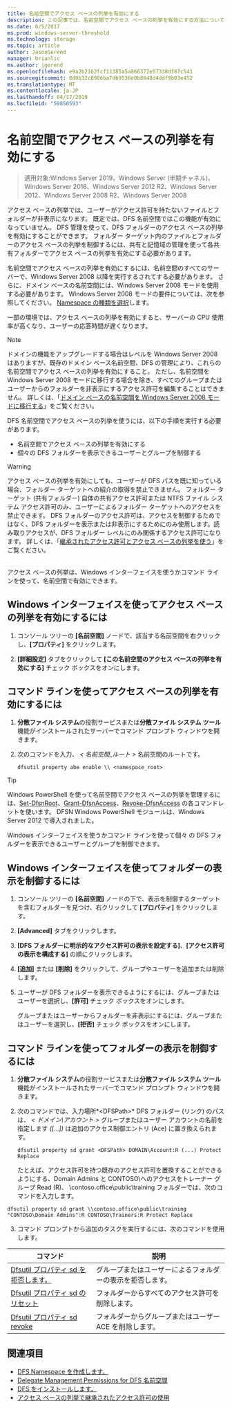 ```yaml
---
title: 名前空間でアクセス ベースの列挙を有効にする
description: この記事では、名前空間でアクセス ベースの列挙を有効にする方法について説明します。
ms.date: 6/5/2017
ms.prod: windows-server-threshold
ms.technology: storage
ms.topic: article
author: JasonGerend
manager: brianlic
ms.author: jgerend
ms.openlocfilehash: e9a2b2162fcf11385a5a866372e57338df87c541
ms.sourcegitcommit: 0d0b32c8986ba7db9536e0b8648d4ddf9b03e452
ms.translationtype: MT
ms.contentlocale: ja-JP
ms.lasthandoff: 04/17/2019
ms.locfileid: "59850593"
---
```

# <a name="enable-access-based-enumeration-on-a-namespace"></a>名前空間でアクセス ベースの列挙を有効にする

> 適用対象:Windows Server 2019、Windows Server (半期チャネル)、Windows Server 2016、Windows Server 2012 R2、Windows Server 2012、Windows Server 2008 R2、Windows Server 2008

アクセス ベースの列挙では、ユーザーがアクセス許可を持たないファイルとフォルダーが非表示になります。 既定では、DFS 名前空間ではこの機能が有効になっていません。 DFS 管理を使って、DFS フォルダーのアクセス ベースの列挙を有効にすることができます。 フォルダー ターゲット内のファイルとフォルダーのアクセス ベースの列挙を制御するには、共有と記憶域の管理を使って各共有フォルダーでアクセス ベースの列挙を有効にする必要があります。

名前空間でアクセス ベースの列挙を有効にするには、名前空間のすべてのサーバーで、Windows Server 2008 以降を実行するされてする必要があります。 さらに、ドメイン ベースの名前空間には、Windows Server 2008 モードを使用する必要があります。 Windows Server 2008 モードの要件については、次を参照してください。 [Namespace の種類を選択](choose-a-namespace-type.md)します。

一部の環境では、アクセス ベースの列挙を有効にすると、サーバーの CPU 使用率が高くなり、ユーザーの応答時間が遅くなります。

> [!NOTE]
> ドメインの機能をアップグレードする場合はレベルを Windows Server 2008 はありますが、既存のドメイン ベース名前空間、DFS の管理により、これらの名前空間でアクセス ベースの列挙を有効にすること。 ただし、名前空間を Windows Server 2008 モードに移行する場合を除き、すべてのグループまたはユーザーからのフォルダーを非表示にするアクセス許可を編集することはできません。 詳しくは、「[ドメイン ベースの名前空間を Windows Server 2008 モードに移行する](migrate-a-domain-based-namespace-to-windows-server-2008-mode.md)」をご覧ください。


DFS 名前空間でアクセス ベースの列挙を使うには、以下の手順を実行する必要があります。

-   名前空間でアクセス ベースの列挙を有効にする
-   個々の DFS フォルダーを表示できるユーザーとグループを制御する


> [!WARNING]
> アクセス ベースの列挙を有効にしても、ユーザーが DFS パスを既に知っている場合、フォルダー ターゲットへの紹介の取得を禁止できません。 フォルダー ターゲット (共有フォルダー) 自体の共有アクセス許可または NTFS ファイル システム アクセス許可のみ、ユーザーによるフォルダー ターゲットへのアクセスを禁止できます。 DFS フォルダーのアクセス許可は、アクセスを制御するためではなく、DFS フォルダーを表示または非表示にするためにのみ使用します。読み取りアクセスが、DFS フォルダー レベルにのみ関係するアクセス許可になります。 詳しくは、「[継承されたアクセス許可とアクセス ベースの列挙を使う](https://technet.microsoft.com/library/dd834874(v=ws.11).aspx)」をご覧ください。

<br />
アクセス ベースの列挙は、Windows インターフェイスを使うかコマンド ラインを使って、名前空間で有効にできます。

## <a name="to-enable-access-based-enumeration-by-using-the-windows-interface"></a>Windows インターフェイスを使ってアクセス ベースの列挙を有効にするには

1.  コンソール ツリーの **[名前空間]** ノードで、該当する名前空間を右クリックし、**[プロパティ]** をクリックします。

2.  **[詳細設定]** タブをクリックして **[この名前空間のアクセス ベースの列挙を有効にする]** チェック ボックスをオンにします。

## <a name="to-enable-access-based-enumeration-by-using-a-command-line"></a>コマンド ラインを使ってアクセス ベースの列挙を有効にするには

1.  **分散ファイル システム**の役割サービスまたは**分散ファイル システム ツール**機能がインストールされたサーバーでコマンド プロンプト ウィンドウを開きます。

2.  次のコマンドを入力、 *< 名前空間\_ルート >* 名前空間のルートです。

    ```  
    dfsutil property abe enable \\ <namespace_root>
    ```

> [!TIP]
> Windows PowerShell を使って名前空間でアクセス ベースの列挙を管理するには、[Set-DfsnRoot](https://technet.microsoft.com/library/jj884281.aspx)、[Grant-DfsnAccess](https://technet.microsoft.com/library/jj884272.aspx)、[Revoke-DfsnAccess](https://technet.microsoft.com/library/jj884273.aspx) の各コマンドレットを使います。 DFSN Windows PowerShell モジュールは、Windows Server 2012 で導入されました。

Windows インターフェイスを使うかコマンド ラインを使って個々 の DFS フォルダーを表示できるユーザーとグループを制御できます。

## <a name="to-control-folder-visibility-by-using-the-windows-interface"></a>Windows インターフェイスを使ってフォルダーの表示を制御するには

1.  コンソール ツリーの **[名前空間]** ノードの下で、表示を制御するターゲットを含むフォルダーを見つけ、右クリックして **[プロパティ]** をクリックします。

2.  **[Advanced]** タブをクリックします。

3.  **[DFS フォルダーに明示的なアクセス許可の表示を設定する]**、**[アクセス許可の表示を構成する]** の順にクリックします。

4.  **[追加]** または **[削除]** をクリックして、グループやユーザーを追加または削除します。

5.  ユーザーが DFS フォルダーを表示できるようにするには、グループまたはユーザーを選択し、**[許可]** チェック ボックスをオンにします。

    グループまたはユーザーからフォルダーを非表示にするには、グループまたはユーザーを選択し、**[拒否]** チェック ボックスをオンにします。

## <a name="to-control-folder-visibility-by-using-a-command-line"></a>コマンド ラインを使ってフォルダーの表示を制御するには

1.  **分散ファイル システム**の役割サービスまたは**分散ファイル システム ツール**機能がインストールされたサーバーでコマンド プロンプト ウィンドウを開きます。

2.  次のコマンドでは、入力場所*&lt;DFSPath&gt;* DFS フォルダー (リンク) のパスは、 *< ドメイン\\アカウント >* グループまたはユーザー アカウントの名前を指定します *([...])* は追加のアクセス制御エントリ (Ace) に置き換えられます。

    ```
    dfsutil property sd grant <DFSPath> DOMAIN\Account:R (...) Protect Replace
    ```

    たとえば、アクセス許可を持つ既存のアクセス許可を置換することができるようにする、Domain Admins と CONTOSO\\へのアクセスをトレーナー グループ Read (R)、 \\contoso.office\public\training フォルダーでは、次のコマンドを入力します。

   ```
   dfsutil property sd grant \\contoso.office\public\training "CONTOSO\Domain Admins":R CONTOSO\Trainers:R Protect Replace 
   ```

3. コマンド プロンプトから追加のタスクを実行するには、次のコマンドを使用します。


| コマンド | 説明 |
|---|---|
|[Dfsutil プロパティ sd を拒否します。](https://msdn.microsoft.com/library/dd759150(v=ws.11).aspx)|グループまたはユーザーによるフォルダーの表示を拒否します。|
|[Dfsutil プロパティ sd のリセット](https://msdn.microsoft.com/library/dd759150(v=ws.11).aspx) |フォルダーからすべてのアクセス許可を削除します。|
|[Dfsutil プロパティ sd revoke](https://msdn.microsoft.com/library/dd759150(v=ws.11).aspx)| フォルダーからグループまたはユーザー ACE を削除します。 |

## <a name="see-also"></a>関連項目

-   [DFS Namespace を作成します。](create-a-dfs-namespace.md)
-   [Delegate Management Permissions for DFS 名前空間](delegate-management-permissions-for-dfs-namespaces.md)
-   [DFS をインストールします。](https://technet.microsoft.com/library/cc731089(v=ws.11).aspx)
-   [アクセス ベースの列挙で継承されたアクセス許可の使用](using-inherited-permissions-with-access-based-enumeration.md)